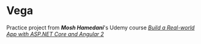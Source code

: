 # Vega
Practice project from 
_**Mosh Hamedani**_'s Udemy course _[Build a Real-world App with ASP.NET Core and Angular 2](https://www.udemy.com/aspnet-core-angular/)_
